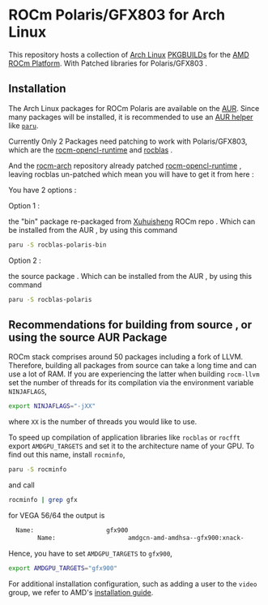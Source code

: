 # ROCm Polaris/GFX803 for Arch Linux
This repository hosts a collection of [Arch Linux](https://www.archlinux.org/)
[PKGBUILDs](https://wiki.archlinux.org/index.php/PKGBUILD) for the
[AMD ROCm Platform](https://www.amd.com/en/graphics/servers-solutions-rocm).
With Patched libraries for Polaris/GFX803 .

## Installation
The Arch Linux packages for ROCm Polaris are available on the
[AUR](https://wiki.archlinux.org/index.php/Arch_User_Repository).
Since many packages will be installed, it is recommended to use an
[AUR helper](https://wiki.archlinux.org/index.php/AUR_helpers)
like [`paru`](https://aur.archlinux.org/packages/paru/).

Currently Only 2 Packages need patching to work with Polaris/GFX803, which are the [rocm-opencl-runtime](https://github.com/RadeonOpenCompute/ROCm-OpenCL-Runtime) and [rocblas](https://github.com/ROCmSoftwarePlatform/rocBLAS) .

And the [rocm-arch](https://github.com/rocm-arch) repository already patched [rocm-opencl-runtime](https://github.com/RadeonOpenCompute/ROCm-OpenCL-Runtime) , leaving rocblas un-patched which mean you will have to get it from here :

You have 2 options : 

Option 1 :

the "bin" package re-packaged from [Xuhuisheng](https://github.com/xuhuisheng) ROCm repo .
Which can be installed from the AUR , by using this command
```bash
paru -S rocblas-polaris-bin
```

Option 2 :

the source package .
Which can be installed from the AUR , by using this command
```bash
paru -S rocblas-polaris
```

## Recommendations for building from source , or using the source AUR Package

ROCm stack comprises around 50 packages including a fork of LLVM.
Therefore, building all packages from source can take a long time and can use a lot of RAM.
If you are experiencing the latter when building `rocm-llvm` set the number of threads for its compilation via the environment variable `NINJAFLAGS`,
```bash
export NINJAFLAGS="-jXX"
```
where `XX` is the number of threads you would like to use.

To speed up compilation of application libraries like `rocblas` or `rocfft` export `AMDGPU_TARGETS`
and set it to the architecture name of your GPU. To find out this name, install `rocminfo`,
```bash
paru -S rocminfo
```
and call
```bash
rocminfo | grep gfx
```
for VEGA 56/64 the output is
```bash
  Name:                    gfx900
        Name:                    amdgcn-amd-amdhsa--gfx900:xnack-
```
Hence, you have to set `AMDGPU_TARGETS` to `gfx900`,
```bash
export AMDGPU_TARGETS="gfx900"
```

For additional installation configuration, such as adding a user to the `video`
group, we refer to AMD's
[installation guide](https://docs.amd.com/bundle/ROCm-Installation-Guide-v5.0.2/page/Prerequisite_Actions.html#d3919e648).
